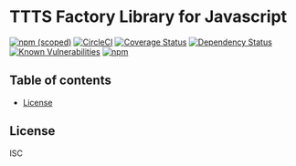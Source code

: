 # TTTS Factory Library for Javascript

[![npm (scoped)](https://img.shields.io/npm/v/@tokyotower/factory.svg)](https://www.npmjs.com/package/@tokyotower/factory)
[![CircleCI](https://circleci.com/gh/tokyo-tower/factory.svg?style=shield)](https://circleci.com/gh/tokyo-tower/factory)
[![Coverage Status](https://coveralls.io/repos/github/tokyo-tower/factory/badge.svg?branch=master)](https://coveralls.io/github/tokyo-tower/factory?branch=master)
[![Dependency Status](https://david-dm.org/tokyotower/factory.svg)](https://david-dm.org/tokyotower/factory.svg)
[![Known Vulnerabilities](https://snyk.io/test/github/tokyo-tower/factory/badge.svg)](https://snyk.io/test/github/tokyo-tower/factory)
[![npm](https://img.shields.io/npm/dm/@tokyotower/factory.svg)](https://nodei.co/npm/@tokyotower/factory/)

## Table of contents

* [License](#license)

## License

ISC
